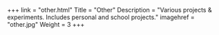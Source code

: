 +++
link = "other.html"
Title = "Other"
Description = "Various projects & experiments. Includes personal and school projects."
imagehref = "other.jpg"
Weight = 3
+++